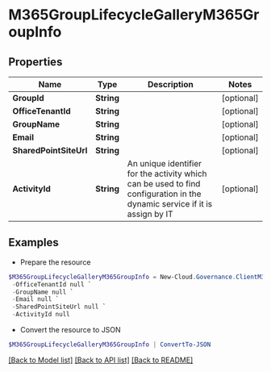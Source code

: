 # M365GroupLifecycleGalleryM365GroupInfo
## Properties

Name | Type | Description | Notes
------------ | ------------- | ------------- | -------------
**GroupId** | **String** |  | [optional] 
**OfficeTenantId** | **String** |  | [optional] 
**GroupName** | **String** |  | [optional] 
**Email** | **String** |  | [optional] 
**SharedPointSiteUrl** | **String** |  | [optional] 
**ActivityId** | **String** | An unique identifier for the activity which can be used to find configuration in the dynamic service if it is assign by IT | [optional] 

## Examples

- Prepare the resource
```powershell
$M365GroupLifecycleGalleryM365GroupInfo = New-Cloud.Governance.ClientM365GroupLifecycleGalleryM365GroupInfo  -GroupId null `
 -OfficeTenantId null `
 -GroupName null `
 -Email null `
 -SharedPointSiteUrl null `
 -ActivityId null
```

- Convert the resource to JSON
```powershell
$M365GroupLifecycleGalleryM365GroupInfo | ConvertTo-JSON
```

[[Back to Model list]](../README.md#documentation-for-models) [[Back to API list]](../README.md#documentation-for-api-endpoints) [[Back to README]](../README.md)

